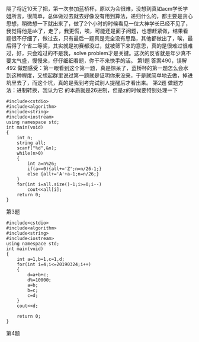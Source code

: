 隔了将近10天了把，第一次参加蓝桥杯，原以为会很难，没想到真如acm学长学姐所言，很简单，总体做过去就去好像没有用到算法，递归什么的，都主要是贪心思想，稍微想一下就出来了，做了2个小时的时候看见一位大神学长已经不见了，我觉得他是ak了，走了，我更慌，唉，可能还是面子问题，也想赶紧做，结果看题很不仔细了，做过去，只有最后一题真是完全没有思路，其他都做出了，唉，最后得了个省二等奖，其实就是初赛都没过，就被筛下来的意思，真的是很难过很难过，好，只会难过的不是我，solve problem才是关键。这次的反省就是年少真不要太气盛，慢慢来，仔仔细细看题，你干不来快手的活。
第1题  答案490，误解492
做题感受：第一眼看到这个第一题，真是惊呆了，蓝桥杯的第一题怎么会水到这种程度，又想起群里说过第一题就是证明你来没来，于是就简单地去做，掉进坑里去了，而这个坑，真的是我到考完试别人提醒后才看出来。
第2题
做题方法：进制转换，我认为它 的本质就是26进制，但是z的时候要特别处理一下

```
#include<cstdio>
#include<algorithm>
#include<string>
#include<iostream>
using namespace std;
int main(void)
{
    int n;
    string all;
    scanf("%d",&n);
    while(n>0)
    {
        int a=n%26;
        if(a==0){all+='Z';n=n/26-1;}
        else {all+='A'+a-1;n=n/26;}
    }
    for(int i=all.size()-1;i>=0;i--)
        cout<<all[i];
    return 0;
}

```
第3题 

```
#include<cstdio>
#include<algorithm>
#include<string>
#include<iostream>
using namespace std;
int main(void)
{
    int a=1,b=1,c=1,d;
    for(int i=4;i<=20190324;i++)
    {
        d=a+b+c;
        d%=10000;
        a=b;
        b=c;
        c=d;
    }
    cout<<d;

    return 0;
}

```
第4题